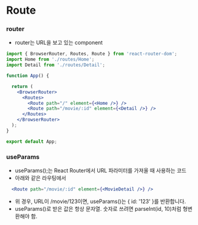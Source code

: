 # Route

### router
- router는 URL을 보고 있는 component

```jsx
import { BrowserRouter, Routes, Route } from 'react-router-dom';
import Home from './routes/Home';
import Detail from './routes/Detail';

function App() {

  return (
    <BrowserRouter>
      <Routes>
        <Route path="/" element={<Home />} />
        <Route path="/movie/:id" element={<Detail />} />
      </Routes>
    </BrowserRouter>
  );
}

export default App;

```

### useParams
- useParams();는 React Router에서 URL 파라미터를 가져올 때 사용하는 코드
- 아래와 같은 라우팅에서 
```jsx
  <Route path="/movie/:id" element={<MovieDetail />} />
```
- 위 경우, URL이 /movie/123이면, useParams()는 { id: '123' }를 반환합니다.
- useParams()로 받은 값은 항상 문자열. 숫자로 쓰려면 parseInt(id, 10)처럼 형변환해야 함.
